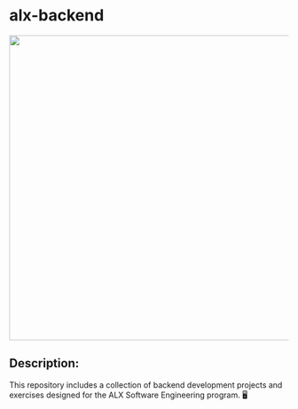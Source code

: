 # alx-backend

<p align="center"> <img src="https://www.liveabout.com/thmb/z_RXiDK2cxFRjPzyWxBiAQLpWx8=/1500x0/filters:no_upscale():max_bytes(150000):strip_icc()/backenddeveloper-2502825a14ff440eb775dc4244e7ed4d.png" width="550" higth="550">

## Description:

This repository includes a collection of backend development projects and exercises designed for the ALX Software Engineering program. 🖥️
